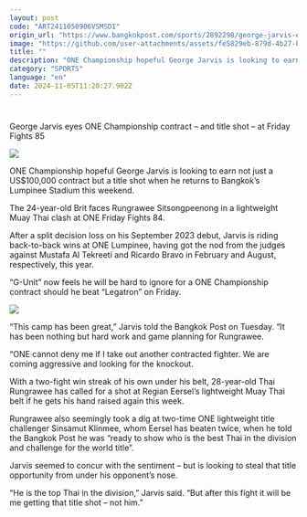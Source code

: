 ```yaml
---
layout: post
code: "ART2411050906VSMSDI"
origin_url: "https://www.bangkokpost.com/sports/2892298/george-jarvis-eyes-one-championship-contract-–-and-title-shot-–-at-friday-fights-85"
image: "https://github.com/user-attachments/assets/fe5829eb-879d-4b27-bdb0-ae6ee960cde4"
title: ""
description: "ONE Championship hopeful George Jarvis is looking to earn not just a US$100,000 contract but a title shot when he returns to Bangkok’s Lumpinee Stadium this weekend."
category: "SPORTS"
language: "en"
date: 2024-11-05T11:20:27.902Z
---
```


# 

George Jarvis eyes ONE Championship contract – and title shot – at Friday Fights 85

![](https://github.com/user-attachments/assets/00a57687-053f-4686-9534-de5ee6b3f3ab)

ONE Championship hopeful George Jarvis is looking to earn not just a US$100,000 contract but a title shot when he returns to Bangkok’s Lumpinee Stadium this weekend.

The 24-year-old Brit faces Rungrawee Sitsongpeenong in a lightweight Muay Thai clash at ONE Friday Fights 84.

After a split decision loss on his September 2023 debut, Jarvis is riding back-to-back wins at ONE Lumpinee, having got the nod from the judges against Mustafa Al Tekreeti and Ricardo Bravo in February and August, respectively, this year.

“G-Unit” now feels he will be hard to ignore for a ONE Championship contract should he beat “Legatron” on Friday.

![](https://github.com/user-attachments/assets/f01b3c20-22a2-4bd9-a169-fc896aa8ef97)

“This camp has been great,” Jarvis told the Bangkok Post on Tuesday. “It has been nothing but hard work and game planning for Rungrawee.

“ONE cannot deny me if I take out another contracted fighter. We are coming aggressive and looking for the knockout.

With a two-fight win streak of his own under his belt, 28-year-old Thai Rungrawee has called for a shot at Regian Eersel’s lightweight Muay Thai belt if he gets his hand raised again this week.

Rungrawee also seemingly took a dig at two-time ONE lightweight title challenger Sinsamut Klinmee, whom Eersel has beaten twice, when he told the Bangkok Post he was “ready to show who is the best Thai in the division and challenge for the world title”. 

Jarvis seemed to concur with the sentiment – but is looking to steal that title opportunity from under his opponent’s nose.

“He is the top Thai in the division,” Jarvis said. “But after this fight it will be me getting that title shot – not him.”